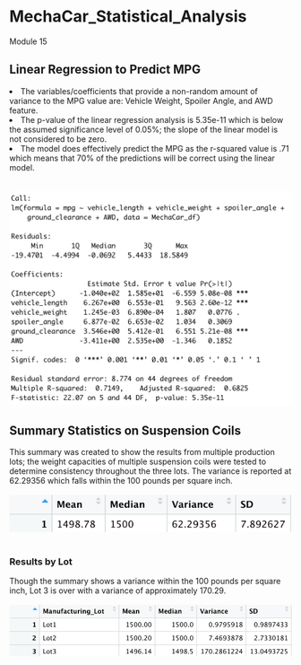 # MechaCar_Statistical_Analysis
Module 15

## Linear Regression to Predict MPG

<li> The variables/coefficients that provide a non-random amount of variance to the MPG value are: Vehicle Weight, Spoiler Angle, and AWD feature. </li>
<li> The p-value of the linear regression analysis is 5.35e-11 which is below the assumed significance level of 0.05%; the slope of the linear model is not considered to be zero. </li>
<li> The model does effectively predict the MPG as the r-squared value is .71 which means that 70% of the predictions will be correct using the linear model. </li>
<br>
<br>
<img src="Images/Summary_Del_1.png" alt="MPG LM Summary">

## Summary Statistics on Suspension Coils
This summary was created to show the results from multiple production lots; the weight capacities of multiple suspension coils were tested to determine consistency throughout the three lots. The variance is reported at 62.29356 which falls within the 100 pounds per square inch. 
<br>
<br>
<img src="Images/Summary_Del_2.png" alt="Suspension Summary">
<br>
<br>
 
### Results by Lot
Though the summary shows a variance within the 100 pounds per square inch, Lot 3 is over with a variance of approximately 170.29.
<br>
<br>
<img src="Images/Variance_Del_2.png" alt="By Lot Summary">



 

